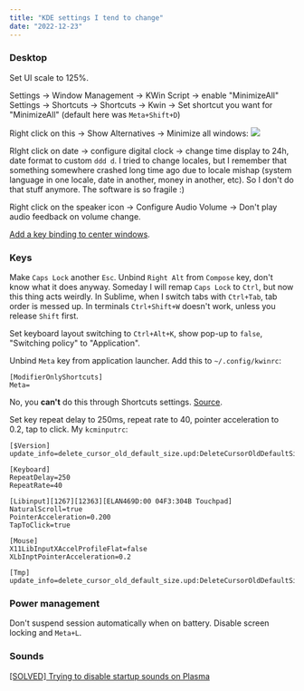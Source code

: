 ```yaml
---
title: "KDE settings I tend to change"
date: "2022-12-23"
---
```


### Desktop
Set UI scale to 125%.

Settings -> Window Management -> KWin Script -> enable "MinimizeAll"
Settings -> Shortcuts -> Shortcuts -> Kwin -> Set shortcut you want for "MinimizeAll" (default here was `Meta+Shift+D`)

Right click on this -> Show Alternatives -> Minimize all windows:
![](https://i.imgur.com/egQFusL.png)

RIght click on date -> configure digital clock -> change time display to 24h, date format to custom `ddd d`. I tried to change locales, but I remember that something somewhere crashed long time ago due to locale mishap (system language in one locale, date in another, money in another, etc). So I don't do that stuff anymore. The software is so fragile :)

Right click on the speaker icon -> Configure Audio Volume -> Don't play audio feedback on volume change.

[Add a key binding to center windows](https://askubuntu.com/questions/1219861/).

### Keys
Make `Caps Lock` another `Esc`. Unbind `Right Alt` from `Compose` key, don't know what it does anyway. Someday I will remap `Caps Lock` to `Ctrl`, but now this thing acts weirdly. In Sublime, when I switch tabs with `Ctrl+Tab`, tab order is messed up. In terminals `Ctrl+Shift+W` doesn't work, unless you release `Shift` first.

Set keyboard layout switching to `Ctrl+Alt+K`, show pop-up to `false`, "Switching policy" to "Application".

Unbind `Meta` key from application launcher. Add this to `~/.config/kwinrc`:
```
[ModifierOnlyShortcuts]
Meta=
```
No, you **can't** do this through Shortcuts settings. [Source](https://superuser.com/a/1158462).

Set key repeat delay to 250ms, repeat rate to 40, pointer acceleration to 0.2, tap to click. My `kcminputrc`:
```
[$Version]
update_info=delete_cursor_old_default_size.upd:DeleteCursorOldDefaultSize,kcminputrc_fix_botched_5_21_0.upd:kcminputrc_fix_botched_5_21_0_pre,kcmi>

[Keyboard]
RepeatDelay=250
RepeatRate=40

[Libinput][1267][12363][ELAN469D:00 04F3:304B Touchpad]
NaturalScroll=true
PointerAcceleration=0.200
TapToClick=true

[Mouse]
X11LibInputXAccelProfileFlat=false
XLbInptPointerAcceleration=0.2

[Tmp]
update_info=delete_cursor_old_default_size.upd:DeleteCursorOldDefaultSize
```

### Power management
Don't suspend session automatically when on battery. Disable screen locking and `Meta+L`.

### Sounds
[[SOLVED] Trying to disable startup sounds on Plasma](https://www.pclinuxos.com/forum/index.php?topic=154304.0)